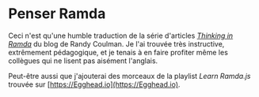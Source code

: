 # Penser Ramda

Ceci n'est qu'une humble traduction de la série d'articles [_Thinking in Ramda_](http://randycoulman.com/blog/categories/thinking-in-ramda/) du blog de Randy Coulman. Je l'ai trouvée très instructive, extrêmement pédagogique, et je tenais à en faire profiter même les collègues qui ne lisent pas aisément l'anglais.

Peut-être aussi que j'ajouterai des morceaux de la playlist _Learn Ramda.js_ trouvée sur [https://Egghead.io](https://Egghead.io).

